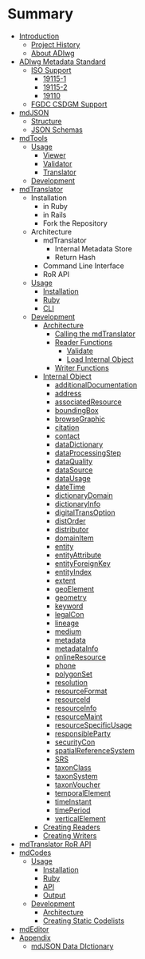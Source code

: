 # Summary

* [Introduction](README.md)
   * [Project History](project_history.md)
   * [About ADIwg](about_adiwg.md)
* [ADIwg Metadata Standard](adiwg_metadata_standard/README.md)
   * [ISO Support](adiwg_metadata_standard/iso_support.md)
       * [19115-1](adiwg_metadata_standard/19115-1.md)
       * [19115-2](adiwg_metadata_standard/19115-2.md)
       * [19110](adiwg_metadata_standard/19110.md)
   * [FGDC CSDGM Support](adiwg_metadata_standard/fgdc_csdgm_support.md)
* [mdJSON](mdjson_schemas/README.md)
   * [Structure](mdjson_schemas/structure.md)
   * [JSON Schemas](mdjson_schemas/json_schemas.md)
* [mdTools](mdjson_schema_viewer/README.md)
   * [Usage](mdjson_schema_viewer/usage.md)
       * [Viewer](mdjson_schema_viewer/schema_tree.md)
       * [Validator](mdjson_schema_viewer/validator.md)
       * [Translator](mdjson_schema_viewer/translator.md)
   * [Development](mdjson_schema_viewer/development.md)
* [mdTranslator](mdtranslator/README.md)
   * Installation
       * in Ruby
       * in Rails
       * Fork the Repository
   * Architecture
       * mdTranslator
           * Internal Metadata Store
           * Return Hash 
       * Command Line Interface
       * RoR API
   * [Usage](mdtranslator/usage.md)
       * [Installation](mdtranslator/installation.md)
       * [Ruby](mdtranslator/ruby_gem.md)
       * [CLI](mdtranslator/cli.md)
   * [Development](mdtranslator/development.md)
       * [Architecture](mdtranslator/architecture.md)
           * [Calling the mdTranslator](mdtranslator/call_the_mdtranslator.md)
           * [Reader Functions](mdtranslator/read.md)
               * [Validate](mdtranslator/validate.md)
               * [Load Internal Object](mdtranslator/load_internal_object.md)
           * [Writer Functions](mdtranslator/write.md)
       * [Internal Object](mdtranslator/internal_object.md)
           * [additionalDocumentation](mdtranslator/additionaldocumentation.md)
           * [address](mdtranslator/address.md)
           * [associatedResource](mdtranslator/associatedresource.md)
           * [boundingBox](mdtranslator/boundingbox.md)
           * [browseGraphic](mdtranslator/browsegraphic.md)
           * [citation](mdtranslator/citation.md)
           * [contact](mdtranslator/contact.md)
           * [dataDictionary](mdtranslator/datadictionary.md)
           * [dataProcessingStep](mdtranslator/dataprocessingstep.md)
           * [dataQuality](mdtranslator/dataquality.md)
           * [dataSource](mdtranslator/datasource.md)
           * [dataUsage](mdtranslator/datausage.md)
           * [dateTime](mdtranslator/datetime.md)
           * [dictionaryDomain](mdtranslator/dictionarydomain.md)
           * [dictionaryInfo](mdtranslator/dictionaryinfo.md)
           * [digitalTransOption](mdtranslator/digitaltransoption.md)
           * [distOrder](mdtranslator/distorder.md)
           * [distributor](mdtranslator/distributor.md)
           * [domainItem](mdtranslator/domainitem.md)
           * [entity](mdtranslator/entity.md)
           * [entityAttribute](mdtranslator/entityattribute.md)
           * [entityForeignKey](mdtranslator/entityforeignkey.md)
           * [entityIndex](mdtranslator/entityindex.md)
           * [extent](mdtranslator/extent.md)
           * [geoElement](mdtranslator/geoelement.md)
           * [geometry](mdtranslator/geometry.md)
           * [keyword](mdtranslator/keyword.md)
           * [legalCon](mdtranslator/legalcon.md)
           * [lineage](mdtranslator/lineage.md)
           * [medium](mdtranslator/medium.md)
           * [metadata](mdtranslator/metadata.md)
           * [metadataInfo](mdtranslator/metadatainfo.md)
           * [onlineResource](mdtranslator/onlineresource.md)
           * [phone](mdtranslator/phone.md)
           * [polygonSet](mdtranslator/polygonset.md)
           * [resolution](mdtranslator/resolution.md)
           * [resourceFormat](mdtranslator/resourceformat.md)
           * [resourceId](mdtranslator/resourceid.md)
           * [resourceInfo](mdtranslator/resourceinfo.md)
           * [resourceMaint](mdtranslator/resourcemaint.md)
           * [resourceSpecificUsage](mdtranslator/resourcespecificusage.md)
           * [responsibleParty](mdtranslator/responsibleparty.md)
           * [securityCon](mdtranslator/securitycon.md)
           * [spatialReferenceSystem](mdtranslator/spatialreferencesystem.md)
           * [SRS](mdtranslator/srs.md)
           * [taxonClass](mdtranslator/taxonclass.md)
           * [taxonSystem](mdtranslator/taxonsystem.md)
           * [taxonVoucher](mdtranslator/taxonvoucher.md)
           * [temporalElement](mdtranslator/temporalelement.md)
           * [timeInstant](mdtranslator/timeinstant.md)
           * [timePeriod](mdtranslator/timeperiod.md)
           * [verticalElement](mdtranslator/verticalelement.md)
       * [Creating Readers](mdtranslator/creating_readers.md)
       * [Creating Writers](mdtranslator/creating_writers.md)
* [mdTranslator RoR API](mdtranslator_ror_api/README.md)
* [mdCodes](mdcodes/README.md)
   * [Usage](mdcodes/usage.md)
       * [Installation](mdcodes/installation.md)
       * [Ruby](mdcodes/ruby.md)
       * [API](mdcodes/api.md)
       * [Output](mdcodes/output.md)
   * [Development](mdcodes/development.md)
       * [Architecture](mdcodes/architecture.md)
       * [Creating Static Codelists](mdcodes/creating_static_codelists.md)
* [mdEditor](mdeditor/README.md)
* [Appendix](appendix.md)
   * [mdJSON Data DIctionary](appendix/mdjson_data_dictionary.md)

